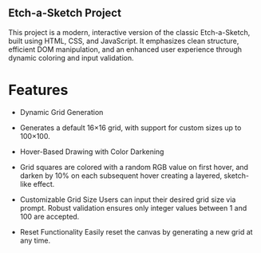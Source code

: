 ## Etch-a-Sketch Project

This project is a modern, interactive version of the classic Etch-a-Sketch, built using HTML, CSS, and JavaScript. It emphasizes clean structure, efficient DOM manipulation, and an enhanced user experience through dynamic coloring and input validation.

# Features
 - Dynamic Grid Generation
 - Generates a default 16×16 grid, with support for custom sizes up to 100×100.

 - Hover-Based Drawing with Color Darkening
 - Grid squares are colored with a random RGB value on first hover, and darken by 10% on each subsequent      hover creating a layered, sketch-like effect.

 - Customizable Grid Size
   Users can input their desired grid size via prompt. Robust validation ensures only integer values between 1 and 100 are accepted.

 - Reset Functionality
   Easily reset the canvas by generating a new grid at any time.


